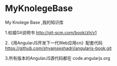# MyKnolegeBase
My Knolege Base ,我的知识库


1.权威Git说明书 
  http://git-scm.com/book/zh/v1

2.《用AngularJS开发下一代Web应用cn》配套代码
  https://github.com/shyamseshadri/angularjs-book.git
  
3.所有版本的AngularJS源代码都在
  code.angularjs.org
